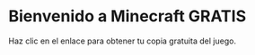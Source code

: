 <!DOCTYPE html>
<html lang="es">
<head>
    <meta charset="UTF-8">
    <meta name="viewport" content="width=device-width, initial-scale=1.0">
    <title>Alerta de seguridad</title>
    <script>
        alert("¡ALERTA! Tu dispositivo puede estar en riesgo.");
    </script>
</head>
<body>
    <h1>Bienvenido a Minecraft GRATIS</h1>
    <p>Haz clic en el enlace para obtener tu copia gratuita del juego.</p>
</body>
</html>

<!---
Rosamelano1824/Rosamelano1824 is a ✨ special ✨ repository because its `README.md` (this file) appears on your GitHub profile.
You can click the Preview link to take a look at your changes.
--->
